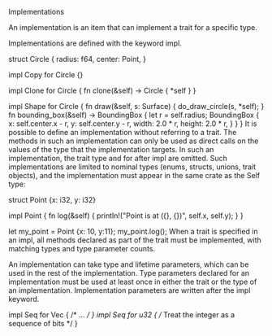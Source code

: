 Implementations

An implementation is an item that can implement a trait for a specific type.

Implementations are defined with the keyword impl.


struct Circle {
    radius: f64,
    center: Point,
}

impl Copy for Circle {}

impl Clone for Circle {
    fn clone(&self) -> Circle { *self }
}

impl Shape for Circle {
    fn draw(&self, s: Surface) { do_draw_circle(s, *self); }
    fn bounding_box(&self) -> BoundingBox {
        let r = self.radius;
        BoundingBox {
            x: self.center.x - r,
            y: self.center.y - r,
            width: 2.0 * r,
            height: 2.0 * r,
        }
    }
}
It is possible to define an implementation without referring to a trait. The methods in such an implementation can only be used as direct calls on the values of the type that the implementation targets. In such an implementation, the trait type and for after impl are omitted. Such implementations are limited to nominal types (enums, structs, unions, trait objects), and the implementation must appear in the same crate as the Self type:


struct Point {x: i32, y: i32}

impl Point {
    fn log(&self) {
        println!("Point is at ({}, {})", self.x, self.y);
    }
}

let my_point = Point {x: 10, y:11};
my_point.log();
When a trait is specified in an impl, all methods declared as part of the trait must be implemented, with matching types and type parameter counts.

An implementation can take type and lifetime parameters, which can be used in the rest of the implementation. Type parameters declared for an implementation must be used at least once in either the trait or the type of an implementation. Implementation parameters are written after the impl keyword.


impl<T> Seq<T> for Vec<T> {
    /* ... */
}
impl Seq<bool> for u32 {
    /* Treat the integer as a sequence of bits */
}